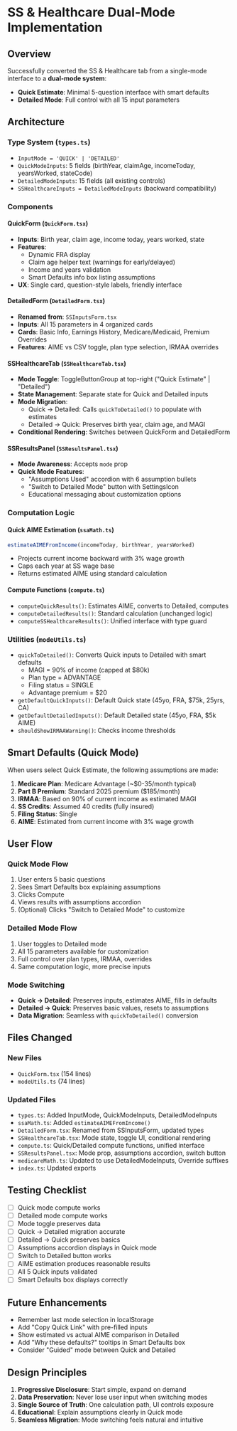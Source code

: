 # SS & Healthcare Dual-Mode Implementation

## Overview
Successfully converted the SS & Healthcare tab from a single-mode interface to a **dual-mode system**:
- **Quick Estimate**: Minimal 5-question interface with smart defaults
- **Detailed Mode**: Full control with all 15 input parameters

## Architecture

### Type System (`types.ts`)
- `InputMode = 'QUICK' | 'DETAILED'`
- `QuickModeInputs`: 5 fields (birthYear, claimAge, incomeToday, yearsWorked, stateCode)
- `DetailedModeInputs`: 15 fields (all existing controls)
- `SSHealthcareInputs = DetailedModeInputs` (backward compatibility)

### Components

#### QuickForm (`QuickForm.tsx`)
- **Inputs**: Birth year, claim age, income today, years worked, state
- **Features**:
  - Dynamic FRA display
  - Claim age helper text (warnings for early/delayed)
  - Income and years validation
  - Smart Defaults info box listing assumptions
- **UX**: Single card, question-style labels, friendly interface

#### DetailedForm (`DetailedForm.tsx`)
- **Renamed from**: `SSInputsForm.tsx`
- **Inputs**: All 15 parameters in 4 organized cards
- **Cards**: Basic Info, Earnings History, Medicare/Medicaid, Premium Overrides
- **Features**: AIME vs CSV toggle, plan type selection, IRMAA overrides

#### SSHealthcareTab (`SSHealthcareTab.tsx`)
- **Mode Toggle**: ToggleButtonGroup at top-right ("Quick Estimate" | "Detailed")
- **State Management**: Separate state for Quick and Detailed inputs
- **Mode Migration**:
  - Quick → Detailed: Calls `quickToDetailed()` to populate with estimates
  - Detailed → Quick: Preserves birth year, claim age, and MAGI
- **Conditional Rendering**: Switches between QuickForm and DetailedForm

#### SSResultsPanel (`SSResultsPanel.tsx`)
- **Mode Awareness**: Accepts `mode` prop
- **Quick Mode Features**:
  - "Assumptions Used" accordion with 6 assumption bullets
  - "Switch to Detailed Mode" button with SettingsIcon
  - Educational messaging about customization options

### Computation Logic

#### Quick AIME Estimation (`ssaMath.ts`)
```typescript
estimateAIMEFromIncome(incomeToday, birthYear, yearsWorked)
```
- Projects current income backward with 3% wage growth
- Caps each year at SS wage base
- Returns estimated AIME using standard calculation

#### Compute Functions (`compute.ts`)
- `computeQuickResults()`: Estimates AIME, converts to Detailed, computes
- `computeDetailedResults()`: Standard calculation (unchanged logic)
- `computeSSHealthcareResults()`: Unified interface with type guard

### Utilities (`modeUtils.ts`)
- `quickToDetailed()`: Converts Quick inputs to Detailed with smart defaults
  - MAGI = 90% of income (capped at $80k)
  - Plan type = ADVANTAGE
  - Filing status = SINGLE
  - Advantage premium = $20
- `getDefaultQuickInputs()`: Default Quick state (45yo, FRA, $75k, 25yrs, CA)
- `getDefaultDetailedInputs()`: Default Detailed state (45yo, FRA, $5k AIME)
- `shouldShowIRMAAWarning()`: Checks income thresholds

## Smart Defaults (Quick Mode)

When users select Quick Estimate, the following assumptions are made:
1. **Medicare Plan**: Medicare Advantage (~$0-35/month typical)
2. **Part B Premium**: Standard 2025 premium ($185/month)
3. **IRMAA**: Based on 90% of current income as estimated MAGI
4. **SS Credits**: Assumed 40 credits (fully insured)
5. **Filing Status**: Single
6. **AIME**: Estimated from current income with 3% wage growth

## User Flow

### Quick Mode Flow
1. User enters 5 basic questions
2. Sees Smart Defaults box explaining assumptions
3. Clicks Compute
4. Views results with assumptions accordion
5. (Optional) Clicks "Switch to Detailed Mode" to customize

### Detailed Mode Flow
1. User toggles to Detailed mode
2. All 15 parameters available for customization
3. Full control over plan types, IRMAA, overrides
4. Same computation logic, more precise inputs

### Mode Switching
- **Quick → Detailed**: Preserves inputs, estimates AIME, fills in defaults
- **Detailed → Quick**: Preserves basic values, resets to assumptions
- **Data Migration**: Seamless with `quickToDetailed()` conversion

## Files Changed

### New Files
- `QuickForm.tsx` (154 lines)
- `modeUtils.ts` (74 lines)

### Updated Files
- `types.ts`: Added InputMode, QuickModeInputs, DetailedModeInputs
- `ssaMath.ts`: Added `estimateAIMEFromIncome()`
- `DetailedForm.tsx`: Renamed from SSInputsForm, updated types
- `SSHealthcareTab.tsx`: Mode state, toggle UI, conditional rendering
- `compute.ts`: Quick/Detailed compute functions, unified interface
- `SSResultsPanel.tsx`: Mode prop, assumptions accordion, switch button
- `medicareMath.ts`: Updated to use DetailedModeInputs, Override suffixes
- `index.ts`: Updated exports

## Testing Checklist

- [ ] Quick mode compute works
- [ ] Detailed mode compute works
- [ ] Mode toggle preserves data
- [ ] Quick → Detailed migration accurate
- [ ] Detailed → Quick preserves basics
- [ ] Assumptions accordion displays in Quick mode
- [ ] Switch to Detailed button works
- [ ] AIME estimation produces reasonable results
- [ ] All 5 Quick inputs validated
- [ ] Smart Defaults box displays correctly

## Future Enhancements

- Remember last mode selection in localStorage
- Add "Copy Quick Link" with pre-filled inputs
- Show estimated vs actual AIME comparison in Detailed
- Add "Why these defaults?" tooltips in Smart Defaults box
- Consider "Guided" mode between Quick and Detailed

## Design Principles

1. **Progressive Disclosure**: Start simple, expand on demand
2. **Data Preservation**: Never lose user input when switching modes
3. **Single Source of Truth**: One calculation path, UI controls exposure
4. **Educational**: Explain assumptions clearly in Quick mode
5. **Seamless Migration**: Mode switching feels natural and intuitive
